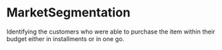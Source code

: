 # MarketSegmentation

Identifying the customers who were able to purchase the item within their budget either in installments or in one go.
